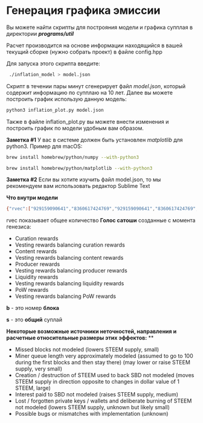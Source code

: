 # Генерация графика эмиссии
<!-- toc -->

Вы можете найти скрипты для построяния модели и графика супплая в директории  **_programs/util_**

Расчет производится на основе информации находящийся в вашей текущий сборке (нужно собрать проект) в файле config.hpp

Для запуска этого скрипта введите:
```bash
 ./inflation_model > model.json
```

Скрипт в течении пары минут сгенерирует файл  _model.json_, который содержит информацию по супплаю на 10 лет. Далее вы можете построить график использую данную модель:
```bash
python3 inflation_plot.py model.json
```

Также в файле inflation_plot.py вы можете внести изменения и построить график по модели удобным вам образом.


**Заметка #1** У вас в системе должен быть установлен _matplotlib_ для python3.
Пример для macOS:
```bash
brew install homebrew/python/numpy --with-python3
```

```bash
brew install homebrew/python/matplotlib --with-python3
```

**Заметка #2** Если вы хотите изучить файл model.json, то мы рекомендуем вам использовать редактор Sublime Text

**Что внутри модели**

```bash
{"rvec":["929159090641","8360617424769","929159090641","8360617424769","197985103985","1780051544865","195077031513","1755693283617","179687790278","1615357001502"],"b":68585000,"s":"24303404786580"}
```

rvec показывает общее количество **Голос сатоши** созданные с момента генезиса:

- Curation rewards
- Vesting rewards balancing curation rewards
- Content rewards
- Vesting rewards balancing content rewards
- Producer rewards
- Vesting rewards balancing producer rewards
- Liquidity rewards
- Vesting rewards balancing liquidity rewards
- PoW rewards
- Vesting rewards balancing PoW rewards

**b** - это номер **блока**

**s** - это **общий** суплай

**Некоторые возможные источники неточностей, направления и расчетные относительные размеры этих эффектов:**
**

- Missed blocks not modeled (lowers STEEM supply, small)
- Miner queue length very approximately modeled (assumed to go to 100 during the first blocks and then stay there) (may lower or raise STEEM supply, very small)
- Creation / destruction of STEEM used to back SBD not modeled (moves STEEM supply in direction opposite to changes in dollar value of 1 STEEM, large)
- Interest paid to SBD not modeled (raises STEEM supply, medium)
- Lost / forgotten private keys / wallets and deliberate burning of STEEM not modeled (lowers STEEM supply, unknown but likely small)
- Possible bugs or mismatches with implementation (unknown)
